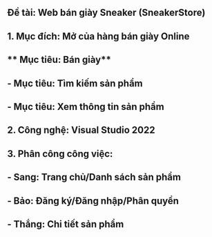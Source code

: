 ## Đề tài: Web bán giày Sneaker (SneakerStore) 
## 1. Mục đích: Mở của hàng bán giày Online
##     ** Mục tiêu: Bán giày**
##     - Mục tiêu: Tìm kiếm sản phẩm
##     - Mục tiêu: Xem thông tin sản phẩm
## 2. Công nghệ: Visual Studio 2022
## 3. Phân công công việc: 
##     - Sang: Trang chủ/Danh sách sản phẩm
##     - Bảo:  Đăng ký/Đăng nhập/Phân quyền
##     - Thắng: Chi tiết sản phẩm
